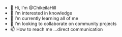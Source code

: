 - 👋 Hi, I’m @ChikeilaHill
- 👀 I’m interested in knowledge
- 🌱 I’m currently learning all of me
- 💞️ I’m looking to collaborate on community projects 
- 📫 How to reach me ...direct communication

<!---
ChikeilaHill/ChikeilaHill is a ✨ special ✨ repository because its `README.md` (this file) appears on your GitHub profile.
You can click the Preview link to take a look at your changes.
--->
